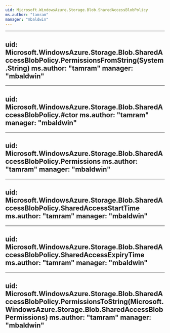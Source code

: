 ```yaml
---
uid: Microsoft.WindowsAzure.Storage.Blob.SharedAccessBlobPolicy
ms.author: "tamram"
manager: "mbaldwin"
---
```


---
uid: Microsoft.WindowsAzure.Storage.Blob.SharedAccessBlobPolicy.PermissionsFromString(System.String)
ms.author: "tamram"
manager: "mbaldwin"
---

---
uid: Microsoft.WindowsAzure.Storage.Blob.SharedAccessBlobPolicy.#ctor
ms.author: "tamram"
manager: "mbaldwin"
---

---
uid: Microsoft.WindowsAzure.Storage.Blob.SharedAccessBlobPolicy.Permissions
ms.author: "tamram"
manager: "mbaldwin"
---

---
uid: Microsoft.WindowsAzure.Storage.Blob.SharedAccessBlobPolicy.SharedAccessStartTime
ms.author: "tamram"
manager: "mbaldwin"
---

---
uid: Microsoft.WindowsAzure.Storage.Blob.SharedAccessBlobPolicy.SharedAccessExpiryTime
ms.author: "tamram"
manager: "mbaldwin"
---

---
uid: Microsoft.WindowsAzure.Storage.Blob.SharedAccessBlobPolicy.PermissionsToString(Microsoft.WindowsAzure.Storage.Blob.SharedAccessBlobPermissions)
ms.author: "tamram"
manager: "mbaldwin"
---
